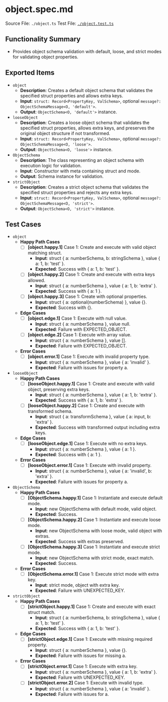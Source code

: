 # object.spec.md

Source File: `./object.ts`
Test File: [`./object.test.ts`](./object.test.ts)

## Functionality Summary
- Provides object schema validation with default, loose, and strict modes for validating object properties.

## Exported Items
- `object`
    - **Description**: Creates a default object schema that validates the specified struct properties and allows extra keys.
    - **Input**: `struct: Record<PropertyKey, ValSchema>`, optional `message?: ObjectSchemaMessage<O, 'default'>`.
    - **Output**: `ObjectSchema<O, 'default'>` instance.
- `looseObject`
    - **Description**: Creates a loose object schema that validates the specified struct properties, allows extra keys, and preserves the original object structure if not transformed.
    - **Input**: `struct: Record<PropertyKey, ValSchema>`, optional `message?: ObjectSchemaMessage<O, 'loose'>`.
    - **Output**: `ObjectSchema<O, 'loose'>` instance.
- `ObjectSchema`
    - **Description**: The class representing an object schema with execution logic for validation.
    - **Input**: Constructor with meta containing struct and mode.
    - **Output**: Schema instance for validation.
- `strictObject`
    - **Description**: Creates a strict object schema that validates the specified struct properties and rejects any extra keys.
    - **Input**: `struct: Record<PropertyKey, ValSchema>`, optional `message?: ObjectSchemaMessage<O, 'strict'>`.
    - **Output**: `ObjectSchema<O, 'strict'>` instance.

## Test Cases
- `object`
    - **Happy Path Cases**
        - [ ] **[object.happy.1]** Case 1: Create and execute with valid object matching struct.
            - **Input**: struct { a: numberSchema, b: stringSchema }, value { a: 1, b: 'test' }.
            - **Expected**: Success with { a: 1, b: 'test' }.
        - [ ] **[object.happy.2]** Case 1: Create and execute with extra keys allowed.
            - **Input**: struct { a: numberSchema }, value { a: 1, b: 'extra' }.
            - **Expected**: Success with { a: 1 }.
        - [ ] **[object.happy.3]** Case 1: Create with optional properties.
            - **Input**: struct { a: optional(numberSchema) }, value {}.
            - **Expected**: Success with {}.
    - **Edge Cases**
        - [ ] **[object.edge.1]** Case 1: Execute with null value.
            - **Input**: struct { a: numberSchema }, value null.
            - **Expected**: Failure with EXPECTED_OBJECT.
        - [ ] **[object.edge.2]** Case 1: Execute with array value.
            - **Input**: struct { a: numberSchema }, value [].
            - **Expected**: Failure with EXPECTED_OBJECT.
    - **Error Cases**
        - [ ] **[object.error.1]** Case 1: Execute with invalid property type.
            - **Input**: struct { a: numberSchema }, value { a: 'invalid' }.
            - **Expected**: Failure with issues for property a.
- `looseObject`
    - **Happy Path Cases**
        - [ ] **[looseObject.happy.1]** Case 1: Create and execute with valid object, preserving extra keys.
            - **Input**: struct { a: numberSchema }, value { a: 1, b: 'extra' }.
            - **Expected**: Success with { a: 1, b: 'extra' }.
        - [ ] **[looseObject.happy.2]** Case 1: Create and execute with transformed schema.
            - **Input**: struct { a: transformSchema }, value { a: input, b: 'extra' }.
            - **Expected**: Success with transformed output including extra keys.
    - **Edge Cases**
        - [ ] **[looseObject.edge.1]** Case 1: Execute with no extra keys.
            - **Input**: struct { a: numberSchema }, value { a: 1 }.
            - **Expected**: Success with { a: 1 }.
    - **Error Cases**
        - [ ] **[looseObject.error.1]** Case 1: Execute with invalid property.
            - **Input**: struct { a: numberSchema }, value { a: 'invalid', b: 'extra' }.
            - **Expected**: Failure with issues for property a.
- `ObjectSchema`
    - **Happy Path Cases**
        - [ ] **[ObjectSchema.happy.1]** Case 1: Instantiate and execute default mode.
            - **Input**: new ObjectSchema with default mode, valid object.
            - **Expected**: Success.
        - [ ] **[ObjectSchema.happy.2]** Case 1: Instantiate and execute loose mode.
            - **Input**: new ObjectSchema with loose mode, valid object with extras.
            - **Expected**: Success with extras preserved.
        - [ ] **[ObjectSchema.happy.3]** Case 1: Instantiate and execute strict mode.
            - **Input**: new ObjectSchema with strict mode, exact match.
            - **Expected**: Success.
    - **Error Cases**
        - [ ] **[ObjectSchema.error.1]** Case 1: Execute strict mode with extra key.
            - **Input**: strict mode, object with extra key.
            - **Expected**: Failure with UNEXPECTED_KEY.
- `strictObject`
    - **Happy Path Cases**
        - [ ] **[strictObject.happy.1]** Case 1: Create and execute with exact struct match.
            - **Input**: struct { a: numberSchema, b: stringSchema }, value { a: 1, b: 'test' }.
            - **Expected**: Success with { a: 1, b: 'test' }.
    - **Edge Cases**
        - [ ] **[strictObject.edge.1]** Case 1: Execute with missing required property.
            - **Input**: struct { a: numberSchema }, value {}.
            - **Expected**: Failure with issues for missing a.
    - **Error Cases**
        - [ ] **[strictObject.error.1]** Case 1: Execute with extra key.
            - **Input**: struct { a: numberSchema }, value { a: 1, b: 'extra' }.
            - **Expected**: Failure with UNEXPECTED_KEY.
        - [ ] **[strictObject.error.2]** Case 1: Execute with invalid type.
            - **Input**: struct { a: numberSchema }, value { a: 'invalid' }.
            - **Expected**: Failure with issues for a.
